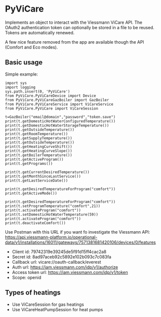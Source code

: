 # PyViCare

Implements an object to interact with the Viessmann ViCare API.
The OAuth2 authentication token can optionally be stored in a file to be reused.
Tokens are automatically renewed.

A few nice feature removed from the app are available though the API (Comfort and Eco modes).



## Basic usage
Simple example:
```
import sys
import logging
sys.path.insert(0, 'PyViCare')
from PyViCare.PyViCareDevice import Device
from PyViCare.PyViCareGazBoiler import GazBoiler
from PyViCare.PyViCareService import ViCareService
from PyViCare.PyViCare import ViCareSession

t=GazBoiler("email@domain","password","token.save")
print(t.getDomesticHotWaterConfiguredTemperature()) 
print(t.getDomesticHotWaterStorageTemperature())
print(t.getOutsideTemperature())
print(t.getRoomTemperature())
print(t.getSupplyTemperature())
print(t.getOutsideTemperature()) 
print(t.getHeatingCurveShift()) 
print(t.getHeatingCurveSlope()) 
print(t.getBoilerTemperature())
print(t.getActiveProgram())
print(t.getPrograms())

print(t.getCurrentDesiredTemperature())
print(t.getMonthSinceLastService())
print(t.getLastServiceDate())

print(t.getDesiredTemperatureForProgram("comfort"))
print(t.getActiveMode())

print(t.getDesiredTemperatureForProgram("comfort"))
print(t.setProgramTemperature("comfort",21))
print(t.activateProgram("comfort"))
print(t.setDomesticHotWaterTemperature(59))
print(t.activateProgram("comfort"))
print(t.deactivateComfort())
```

Use Postman with this URL if you want fo investigate the Viessmann API:
https://api.viessmann-platform.io/operational-data/v1/installations/16011/gateways/7571381681420106/devices/0/features
- Client id: 79742319e39245de5f91d15ff4cac2a8
- Secret id: 8ad97aceb92c5892e102b093c7c083fa
- Callback url: vicare://oauth-callback/everest
- Auth url: https://iam.viessmann.com/idp/v1/authorize
- Access token url: https://iam.viessmann.com/idp/v1/token
- Scope: openid



## Types of heatings
- Use ViCareSession for gas heatings
- Use ViCareHeatPumpSession for heat pumps
